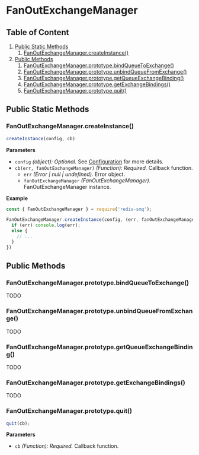 # FanOutExchangeManager

## Table of Content

1. [Public Static Methods](#public-static-methods)
    1. [FanOutExchangeManager.createInstance()](#fanoutexchangemanagercreateinstance)
2. [Public Methods](#public-methods)
   1. [FanOutExchangeManager.prototype.bindQueueToExchange()](#fanoutexchangemanagerprototypebindqueuetoexchange)
   2. [FanOutExchangeManager.prototype.unbindQueueFromExchange()](#fanoutexchangemanagerprototypeunbindqueuefromexchange) 
   3. [FanOutExchangeManager.prototype.getQueueExchangeBinding()](#fanoutexchangemanagerprototypegetqueueexchangebinding) 
   4. [FanOutExchangeManager.prototype.getExchangeBindings()](#fanoutexchangemanagerprototypegetexchangebindings) 
   5. [FanOutExchangeManager.prototype.quit()](#fanoutexchangemanagerprototypequit)

## Public Static Methods

### FanOutExchangeManager.createInstance()

```javascript
createInstance(config, cb)
```

**Parameters**

- `config` *(object): Optional.*  See [Configuration](/docs/configuration.md) for more details.
- `cb(err, fanOutExchangeManager)` *(Function): Required.* Callback function.
    - `err` *(Error | null | undefined).* Error object.
    - `fanOutExchangeManager` *(FanOutExchangeManager).* FanOutExchangeManager instance.

**Example**

```javascript
const { FanOutExchangeManager } = require('redis-smq');

FanOutExchangeManager.createInstance(config, (err, fanOutExchangeManager) => {
  if (err) console.log(err);
  else {
    // ...
  }
})
```

## Public Methods

### FanOutExchangeManager.prototype.bindQueueToExchange()

TODO

### FanOutExchangeManager.prototype.unbindQueueFromExchange()

TODO

### FanOutExchangeManager.prototype.getQueueExchangeBinding()

TODO

### FanOutExchangeManager.prototype.getExchangeBindings()

TODO

### FanOutExchangeManager.prototype.quit()

```javascript
quit(cb);
```

**Parameters**
- `cb` *(Function): Required.* Callback function.
